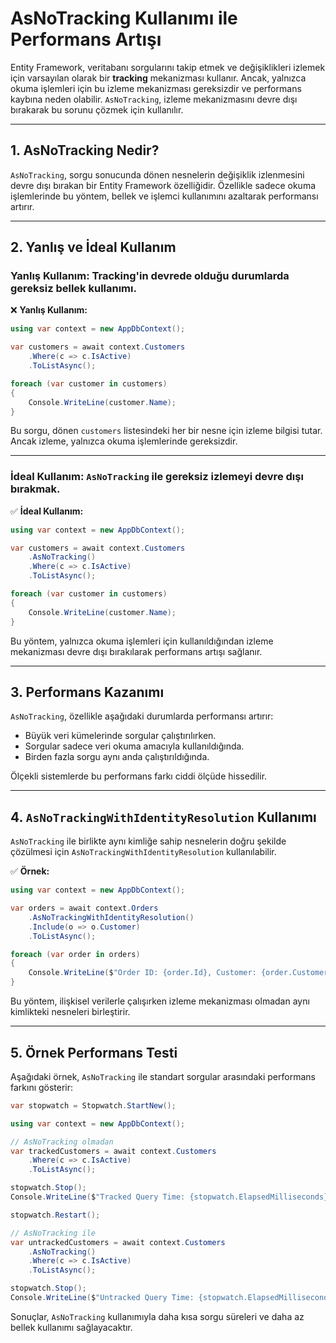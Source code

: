 # AsNoTracking Kullanımı ile Performans Artışı

Entity Framework, veritabanı sorgularını takip etmek ve değişiklikleri izlemek için varsayılan olarak bir **tracking** mekanizması kullanır. Ancak, yalnızca okuma işlemleri için bu izleme mekanizması gereksizdir ve performans kaybına neden olabilir. `AsNoTracking`, izleme mekanizmasını devre dışı bırakarak bu sorunu çözmek için kullanılır.

---

## 1. AsNoTracking Nedir?

`AsNoTracking`, sorgu sonucunda dönen nesnelerin değişiklik izlenmesini devre dışı bırakan bir Entity Framework özelliğidir. Özellikle sadece okuma işlemlerinde bu yöntem, bellek ve işlemci kullanımını azaltarak performansı artırır.

---

## 2. Yanlış ve İdeal Kullanım

### **Yanlış Kullanım:** Tracking'in devrede olduğu durumlarda gereksiz bellek kullanımı.

❌ **Yanlış Kullanım:**

```csharp
using var context = new AppDbContext();

var customers = await context.Customers
    .Where(c => c.IsActive)
    .ToListAsync();

foreach (var customer in customers)
{
    Console.WriteLine(customer.Name);
}
```

Bu sorgu, dönen `customers` listesindeki her bir nesne için izleme bilgisi tutar. Ancak izleme, yalnızca okuma işlemlerinde gereksizdir.

---

### **İdeal Kullanım:** `AsNoTracking` ile gereksiz izlemeyi devre dışı bırakmak.

✅ **İdeal Kullanım:**

```csharp
using var context = new AppDbContext();

var customers = await context.Customers
    .AsNoTracking()
    .Where(c => c.IsActive)
    .ToListAsync();

foreach (var customer in customers)
{
    Console.WriteLine(customer.Name);
}
```

Bu yöntem, yalnızca okuma işlemleri için kullanıldığından izleme mekanizması devre dışı bırakılarak performans artışı sağlanır.

---

## 3. Performans Kazanımı

`AsNoTracking`, özellikle aşağıdaki durumlarda performansı artırır:
- Büyük veri kümelerinde sorgular çalıştırılırken.
- Sorgular sadece veri okuma amacıyla kullanıldığında.
- Birden fazla sorgu aynı anda çalıştırıldığında.

Ölçekli sistemlerde bu performans farkı ciddi ölçüde hissedilir.

---

## 4. `AsNoTrackingWithIdentityResolution` Kullanımı

`AsNoTracking` ile birlikte aynı kimliğe sahip nesnelerin doğru şekilde çözülmesi için `AsNoTrackingWithIdentityResolution` kullanılabilir.

✅ **Örnek:**

```csharp
using var context = new AppDbContext();

var orders = await context.Orders
    .AsNoTrackingWithIdentityResolution()
    .Include(o => o.Customer)
    .ToListAsync();

foreach (var order in orders)
{
    Console.WriteLine($"Order ID: {order.Id}, Customer: {order.Customer.Name}");
}
```

Bu yöntem, ilişkisel verilerle çalışırken izleme mekanizması olmadan aynı kimlikteki nesneleri birleştirir.

---

## 5. Örnek Performans Testi

Aşağıdaki örnek, `AsNoTracking` ile standart sorgular arasındaki performans farkını gösterir:

```csharp
var stopwatch = Stopwatch.StartNew();

using var context = new AppDbContext();

// AsNoTracking olmadan
var trackedCustomers = await context.Customers
    .Where(c => c.IsActive)
    .ToListAsync();

stopwatch.Stop();
Console.WriteLine($"Tracked Query Time: {stopwatch.ElapsedMilliseconds} ms");

stopwatch.Restart();

// AsNoTracking ile
var untrackedCustomers = await context.Customers
    .AsNoTracking()
    .Where(c => c.IsActive)
    .ToListAsync();

stopwatch.Stop();
Console.WriteLine($"Untracked Query Time: {stopwatch.ElapsedMilliseconds} ms");
```

Sonuçlar, `AsNoTracking` kullanımıyla daha kısa sorgu süreleri ve daha az bellek kullanımı sağlayacaktır.
